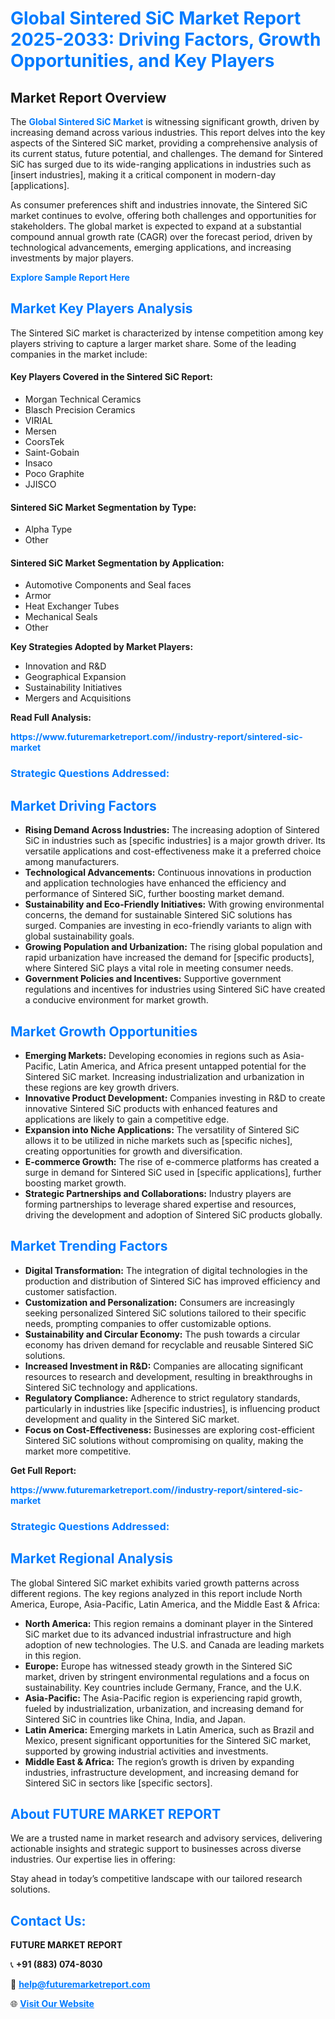 <h1 style="color: #007BFF;">Global Sintered SiC Market Report 2025-2033: Driving Factors, Growth Opportunities, and Key Players</h1>

<section id="overview">
<h2>Market Report Overview</h2>
<p>The <a href="https://www.futuremarketreport.com//industry-report/sintered-sic-market" style="color: #007BFF; text-decoration: none;"><strong>Global Sintered SiC Market</strong></a> is witnessing significant growth, driven by increasing demand across various industries. This report delves into the key aspects of the Sintered SiC market, providing a comprehensive analysis of its current status, future potential, and challenges. The demand for Sintered SiC has surged due to its wide-ranging applications in industries such as [insert industries], making it a critical component in modern-day [applications].</p>
<p>As consumer preferences shift and industries innovate, the Sintered SiC market continues to evolve, offering both challenges and opportunities for stakeholders. The global market is expected to expand at a substantial compound annual growth rate (CAGR) over the forecast period, driven by technological advancements, emerging applications, and increasing investments by major players.</p>
</section>

<section id="overview">
<p><a href="https://www.futuremarketreport.com//request-sample/reportId=46750" style="color: #007BFF; text-decoration: none;"><strong>Explore Sample Report Here</strong></a></p>
</section>

<section id="key-players">
<h2 style="color: #007BFF;">Market Key Players Analysis</h2>
<p>The Sintered SiC market is characterized by intense competition among key players striving to capture a larger market share. Some of the leading companies in the market include:</p>
<h4>Key Players Covered in the Sintered SiC Report:</h4>
<ul><li>Morgan Technical Ceramics</li><li>Blasch Precision Ceramics</li><li>VIRIAL</li><li>Mersen</li><li>CoorsTek</li><li>Saint-Gobain</li><li>Insaco</li><li>Poco Graphite</li><li>JJISCO</li></ul>
<h4>Sintered SiC Market Segmentation by Type:</h4>
<ul><li>Alpha Type</li><li>Other</li></ul>

<h4>Sintered SiC Market Segmentation by Application:</h4>
<ul><li>Automotive Components and Seal faces</li><li>Armor</li><li>Heat Exchanger Tubes</li><li>Mechanical Seals</li><li>Other</li></ul>
<p><strong>Key Strategies Adopted by Market Players:</strong></p>
<ul>
<li>Innovation and R&D</li>
<li>Geographical Expansion</li>
<li>Sustainability Initiatives</li>
<li>Mergers and Acquisitions</li>
</ul>
</section>

<section>
<p><strong>Read Full Analysis: </strong></p><a href="https://www.futuremarketreport.com//industry-report/sintered-sic-market" style="color: #007BFF; text-decoration: none;"><strong>https://www.futuremarketreport.com//industry-report/sintered-sic-market</strong></a>
<h3 style="color: #007BFF;">Strategic Questions Addressed:</h3>
</section>

<section id="driving-factors">
<h2 style="color: #007BFF;">Market Driving Factors</h2>
<ul>
<li><strong>Rising Demand Across Industries:</strong> The increasing adoption of Sintered SiC in industries such as [specific industries] is a major growth driver. Its versatile applications and cost-effectiveness make it a preferred choice among manufacturers.</li>
<li><strong>Technological Advancements:</strong> Continuous innovations in production and application technologies have enhanced the efficiency and performance of Sintered SiC, further boosting market demand.</li>
<li><strong>Sustainability and Eco-Friendly Initiatives:</strong> With growing environmental concerns, the demand for sustainable Sintered SiC solutions has surged. Companies are investing in eco-friendly variants to align with global sustainability goals.</li>
<li><strong>Growing Population and Urbanization:</strong> The rising global population and rapid urbanization have increased the demand for [specific products], where Sintered SiC plays a vital role in meeting consumer needs.</li>
<li><strong>Government Policies and Incentives:</strong> Supportive government regulations and incentives for industries using Sintered SiC have created a conducive environment for market growth.</li>
</ul>
</section>

<section id="growth-opportunities">
<h2 style="color: #007BFF;">Market Growth Opportunities</h2>
<ul>
<li><strong>Emerging Markets:</strong> Developing economies in regions such as Asia-Pacific, Latin America, and Africa present untapped potential for the Sintered SiC market. Increasing industrialization and urbanization in these regions are key growth drivers.</li>
<li><strong>Innovative Product Development:</strong> Companies investing in R&D to create innovative Sintered SiC products with enhanced features and applications are likely to gain a competitive edge.</li>
<li><strong>Expansion into Niche Applications:</strong> The versatility of Sintered SiC allows it to be utilized in niche markets such as [specific niches], creating opportunities for growth and diversification.</li>
<li><strong>E-commerce Growth:</strong> The rise of e-commerce platforms has created a surge in demand for Sintered SiC used in [specific applications], further boosting market growth.</li>
<li><strong>Strategic Partnerships and Collaborations:</strong> Industry players are forming partnerships to leverage shared expertise and resources, driving the development and adoption of Sintered SiC products globally.</li>
</ul>
</section>

<section id="trending-factors">
<h2 style="color: #007BFF;">Market Trending Factors</h2>
<ul>
<li><strong>Digital Transformation:</strong> The integration of digital technologies in the production and distribution of Sintered SiC has improved efficiency and customer satisfaction.</li>
<li><strong>Customization and Personalization:</strong> Consumers are increasingly seeking personalized Sintered SiC solutions tailored to their specific needs, prompting companies to offer customizable options.</li>
<li><strong>Sustainability and Circular Economy:</strong> The push towards a circular economy has driven demand for recyclable and reusable Sintered SiC solutions.</li>
<li><strong>Increased Investment in R&D:</strong> Companies are allocating significant resources to research and development, resulting in breakthroughs in Sintered SiC technology and applications.</li>
<li><strong>Regulatory Compliance:</strong> Adherence to strict regulatory standards, particularly in industries like [specific industries], is influencing product development and quality in the Sintered SiC market.</li>
<li><strong>Focus on Cost-Effectiveness:</strong> Businesses are exploring cost-efficient Sintered SiC solutions without compromising on quality, making the market more competitive.</li>
</ul>
</section>

<section>
<p><strong>Get Full Report: </strong></p><a href="https://www.futuremarketreport.com//industry-report/sintered-sic-market" style="color: #007BFF; text-decoration: none;"><strong>https://www.futuremarketreport.com//industry-report/sintered-sic-market</strong></a>
<h3 style="color: #007BFF;">Strategic Questions Addressed:</h3>
</section>


<section id="regional-analysis">
<h2 style="color: #007BFF;">Market Regional Analysis</h2>
<p>The global Sintered SiC market exhibits varied growth patterns across different regions. The key regions analyzed in this report include North America, Europe, Asia-Pacific, Latin America, and the Middle East & Africa:</p>
<ul>
<li><strong>North America:</strong> This region remains a dominant player in the Sintered SiC market due to its advanced industrial infrastructure and high adoption of new technologies. The U.S. and Canada are leading markets in this region.</li>
<li><strong>Europe:</strong> Europe has witnessed steady growth in the Sintered SiC market, driven by stringent environmental regulations and a focus on sustainability. Key countries include Germany, France, and the U.K.</li>
<li><strong>Asia-Pacific:</strong> The Asia-Pacific region is experiencing rapid growth, fueled by industrialization, urbanization, and increasing demand for Sintered SiC in countries like China, India, and Japan.</li>
<li><strong>Latin America:</strong> Emerging markets in Latin America, such as Brazil and Mexico, present significant opportunities for the Sintered SiC market, supported by growing industrial activities and investments.</li>
<li><strong>Middle East & Africa:</strong> The region’s growth is driven by expanding industries, infrastructure development, and increasing demand for Sintered SiC in sectors like [specific sectors].</li>
</ul>
</section>

<footer>
<h2 style="color: #007BFF;">About FUTURE MARKET REPORT</h2>
<p>We are a trusted name in market research and advisory services, delivering actionable insights and strategic support to businesses across diverse industries. Our expertise lies in offering:</p>

<p>Stay ahead in today’s competitive landscape with our tailored research solutions.</p>

<h2 style="color: #007BFF;">Contact Us:</h2>
<p><strong>FUTURE MARKET REPORT</strong></p>
<p>📞 <strong>+91 (883) 074-8030</strong></p>
<p>📧 <strong><a href="mailto:help@futuremarketreport.com" style="color: #007BFF;">help@futuremarketreport.com</a></strong></p>
<p>🌐 <strong><a href="https://www.futuremarketreport.com/" style="color: #007BFF;">Visit Our Website</a></strong></p>
</footer>